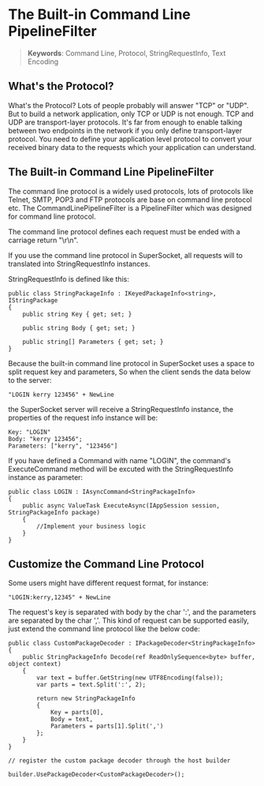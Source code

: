 # The Built-in Command Line PipelineFilter

> __Keywords__: Command Line, Protocol, StringRequestInfo, Text Encoding

## What's the Protocol?

What's the Protocol? Lots of people probably will answer "TCP" or "UDP". But to build a network application, only TCP or UDP is not enough. TCP and UDP are transport-layer protocols. It's far from enough to enable talking between two endpoints in the network if you only define transport-layer protocol. You need to define your application level protocol to convert your received binary data to the requests which your application can understand.

## The Built-in Command Line PipelineFilter

The command line protocol is a widely used protocols, lots of protocols like Telnet, SMTP, POP3 and FTP protocols are base on command line protocol etc. The CommandLinePipelineFilter is a PipelineFilter which was designed for command line protocol.

The command line protocol defines each request must be ended with a carriage return "\r\n".

If you use the command line protocol in SuperSocket, all requests will to translated into StringRequestInfo instances.

StringRequestInfo is defined like this:

    public class StringPackageInfo : IKeyedPackageInfo<string>, IStringPackage
    {
        public string Key { get; set; }

        public string Body { get; set; }

        public string[] Parameters { get; set; }
    }

Because the built-in command line protocol in SuperSocket uses a space to split request key and parameters,
So when the client sends the data below to the server:

    "LOGIN kerry 123456" + NewLine

the SuperSocket server will receive a StringRequestInfo instance, the properties of the request info instance will be:

    Key: "LOGIN"
    Body: "kerry 123456";
    Parameters: ["kerry", "123456"]


If you have defined a Command with name "LOGIN", the command's ExecuteCommand method will be excuted with the StringRequestInfo instance as parameter:

    public class LOGIN : IAsyncCommand<StringPackageInfo>
    {
        public async ValueTask ExecuteAsync(IAppSession session, StringPackageInfo package)
        {
            //Implement your business logic
        }
    }


## Customize the Command Line Protocol

Some users might have different request format, for instance:

    "LOGIN:kerry,12345" + NewLine

The request's key is separated with body by the char ':', and the parameters are separated by the char ','. This kind of request can be supported easily, just extend the command line protocol like the below code:

    public class CustomPackageDecoder : IPackageDecoder<StringPackageInfo>
    {
        public StringPackageInfo Decode(ref ReadOnlySequence<byte> buffer, object context)
        {
            var text = buffer.GetString(new UTF8Encoding(false));
            var parts = text.Split(':', 2);

            return new StringPackageInfo
            {
                Key = parts[0],
                Body = text,
                Parameters = parts[1].Split(',')
            };
        }
    }

    // register the custom package decoder through the host builder

    builder.UsePackageDecoder<CustomPackageDecoder>();